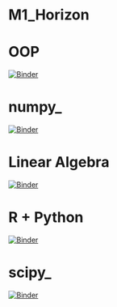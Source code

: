 # M1_Horizon

# OOP
[![Binder](https://mybinder.org/badge_logo.svg)](https://mybinder.org/v2/gh/nevermind78/OOP/main)

# numpy_
[![Binder](https://mybinder.org/badge_logo.svg)](https://mybinder.org/v2/gh/nevermind78/numpy_/main)

# Linear Algebra
[![Binder](https://mybinder.org/badge_logo.svg)](https://mybinder.org/v2/gh/nevermind78/LinearAlgebra/main)

# R + Python
[![Binder](https://mybinder.org/badge_logo.svg)](https://mybinder.org/v2/gh/nevermind78/R_python/master)
 
 # scipy_
[![Binder](https://mybinder.org/badge_logo.svg)](https://mybinder.org/v2/gh/nevermind78/scipy_/main)
